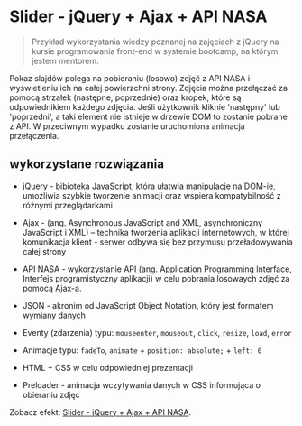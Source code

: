 # Slider - jQuery + Ajax + API NASA

> Przykład wykorzystania wiedzy poznanej na zajęciach z jQuery na kursie programowania front-end w systemie bootcamp, na którym jestem mentorem. 

Pokaz slajdów polega na pobieraniu (losowo) zdjęć z API NASA i wyświetleniu ich na całej powierzchni strony. Zdjęcia można przełączać za pomocą strzałek (następne, poprzednie) oraz kropek, które są odpowiednikiem każdego zdjęcia. Jeśli użytkownik kliknie 'następny' lub 'poprzedni', a taki element nie istnieje w drzewie DOM to zostanie pobrane z API. W przeciwnym wypadku zostanie uruchomiona animacja przełączenia.

## wykorzystane rozwiązania

* jQuery - bibioteka JavaScript, która ułatwia manipulacje na DOM-ie, umożliwia szybkie tworzenie animacji oraz wspiera kompatybilność z różnymi przeglądarkami 

* Ajax - (ang. Asynchronous JavaScript and XML, asynchroniczny JavaScript i XML) – technika tworzenia aplikacji internetowych, w której komunikacja klient - serwer odbywa się bez przymusu przeładowywania całej strony

* API NASA - wykorzystanie API (ang. Application Programming Interface, Interfejs programistyczny aplikacji) w celu pobrania losowaych zdjęć za pomocą Ajax-a.

* JSON - akronim od JavaScript Object Notation, który jest formatem wymiany danych

* Eventy (zdarzenia) typu: `mouseenter`, `mouseout`, `click`, `resize`, `load`, `error`

* Animacje typu: `fadeTo`, `animate` + `position: absolute;` + `left: 0`

* HTML + CSS w celu odpowiedniej prezentacji

* Preloader - animacja wczytywania danych w CSS informująca o obieraniu zdjęć

Zobacz efekt: [Slider - jQuery + Ajax + API NASA](https://bogolubow.github.io/Slider-jQuery-Ajax-API-NASA/).
